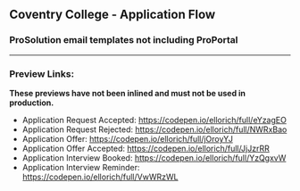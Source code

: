 
## Coventry College - Application Flow
### ProSolution email templates not including ProPortal
---

### Preview Links:
**These previews have not been inlined and must not be used in production.**

- Application Request Accepted: https://codepen.io/ellorich/full/eYzagEO
- Application Request Rejected: https://codepen.io/ellorich/full/NWRxBao
- Application Offer: https://codepen.io/ellorich/full/jOroyYJ
- Application Offer Accepted: https://codepen.io/ellorich/full/JjJzrRR
- Application Interview Booked: https://codepen.io/ellorich/full/YzQgxvW
- Application Interview Reminder: https://codepen.io/ellorich/full/VwWRzWL
